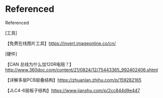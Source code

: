 # Referenced
Referenced

[工具]

   【免费在线图片工具】https://invert.imageonline.co/cn/

[硬件]

   【CAN 总线为什么加120R电阻？】http://www.360doc.com/content/21/0824/12/75443365_992402406.shtml

   【详解多层PCB层叠结构】https://zhuanlan.zhihu.com/p/159282165

   【JLC4-6层板子结构】https://www.jianshu.com/p/2cc844d9e447
